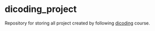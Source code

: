 # dicoding_project
Repository for storing all project created by following [dicoding](https://www.dicoding.com/) course.
